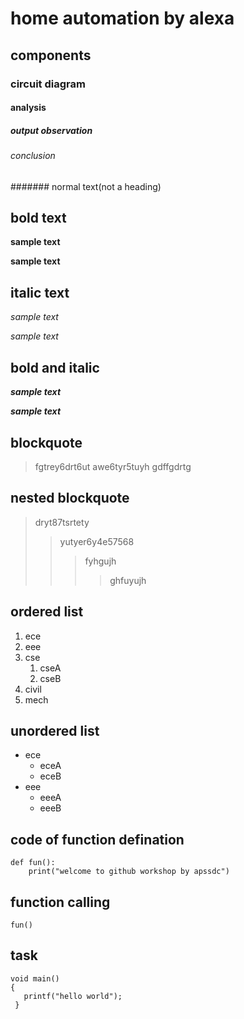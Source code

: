 # home automation by alexa
## components
### circuit diagram
#### analysis
##### output observation
###### conclusion
####### normal text(not a heading)
## bold text
**sample text**

__sample text__
## italic text
*sample text*

_sample text_
## bold and italic
**_sample text_**

__*sample text*__
## blockquote
> fgtrey6drt6ut
awe6tyr5tuyh
gdffgdrtg
## nested blockquote
> dryt87tsrtety
>> yutyer6y4e57568
>>> fyhgujh
>>>> ghfuyujh
## ordered list
1. ece
2. eee
3. cse
   1. cseA
   2. cseB
4. civil
5. mech
## unordered list
- ece
    * eceA
    * eceB
- eee
    + eeeA
    + eeeB
## code of function defination 
```
def fun():
    print("welcome to github workshop by apssdc")
 ```
 ## function calling
 `
 fun()
 `
## task
```
void main()
{
   printf("hello world");
 }
 ```
